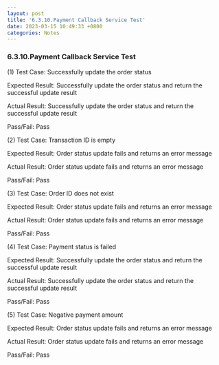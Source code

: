 ```yaml
---
layout: post
title: '6.3.10.Payment Callback Service Test'
date: 2023-03-15 10:49:33 +0800
categories: Notes
---
```


### 6.3.10.Payment Callback Service Test


(1) Test Case: Successfully update the order status

Expected Result: Successfully update the order status and return the successful update result

Actual Result: Successfully update the order status and return the successful update result

Pass/Fail: Pass

(2) Test Case: Transaction ID is empty

Expected Result: Order status update fails and returns an error message

Actual Result: Order status update fails and returns an error message

Pass/Fail: Pass

(3) Test Case: Order ID does not exist

Expected Result: Order status update fails and returns an error message

Actual Result: Order status update fails and returns an error message

Pass/Fail: Pass

(4) Test Case: Payment status is failed

Expected Result: Successfully update the order status and return the successful update result

Actual Result: Successfully update the order status and return the successful update result

Pass/Fail: Pass

(5) Test Case: Negative payment amount

Expected Result: Order status update fails and returns an error message

Actual Result: Order status update fails and returns an error message

Pass/Fail: Pass
